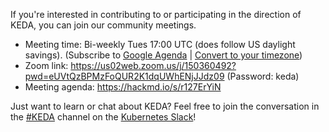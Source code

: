 If you're interested in contributing to or participating in the direction of KEDA, you can join our community meetings.

* Meeting time: Bi-weekly Tues 17:00 UTC (does follow US daylight savings). (Subscribe to [Google Agenda](https://calendar.google.com/calendar?cid=bjE0bjJtNWM0MHVmam1ob2ExcTgwdXVkOThAZ3JvdXAuY2FsZW5kYXIuZ29vZ2xlLmNvbQ) | [Convert to your timezone](https://www.thetimezoneconverter.com/?t=04%3A00%20pm&tz=UTC))
* Zoom link: https://us02web.zoom.us/j/150360492?pwd=eUVtQzBPMzFoQUR2K1dqUWhENjJJdz09 (Password: keda)
* Meeting agenda: https://hackmd.io/s/r127ErYiN

Just want to learn or chat about KEDA? Feel free to join the conversation in the [#KEDA](https://kubernetes.slack.com/messages/CKZJ36A5D) channel on the [Kubernetes Slack](https://slack.k8s.io)!
